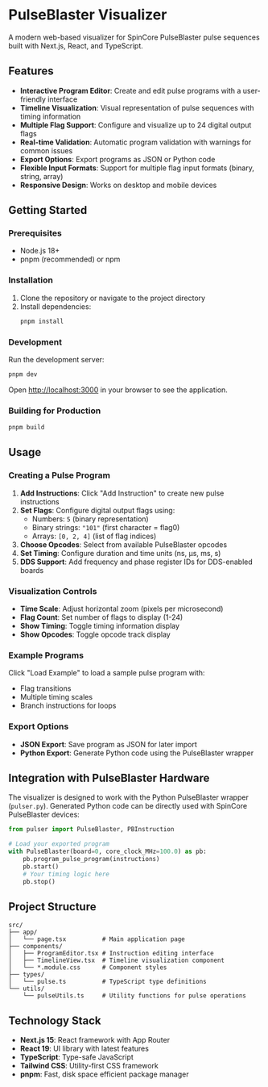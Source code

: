 # PulseBlaster Visualizer

A modern web-based visualizer for SpinCore PulseBlaster pulse sequences built with Next.js, React, and TypeScript.

## Features

- **Interactive Program Editor**: Create and edit pulse programs with a user-friendly interface
- **Timeline Visualization**: Visual representation of pulse sequences with timing information
- **Multiple Flag Support**: Configure and visualize up to 24 digital output flags
- **Real-time Validation**: Automatic program validation with warnings for common issues
- **Export Options**: Export programs as JSON or Python code
- **Flexible Input Formats**: Support for multiple flag input formats (binary, string, array)
- **Responsive Design**: Works on desktop and mobile devices

## Getting Started

### Prerequisites

- Node.js 18+ 
- pnpm (recommended) or npm

### Installation

1. Clone the repository or navigate to the project directory
2. Install dependencies:
   ```bash
   pnpm install
   ```

### Development

Run the development server:

```bash
pnpm dev
```

Open [http://localhost:3000](http://localhost:3000) in your browser to see the application.

### Building for Production

```bash
pnpm build
```

## Usage

### Creating a Pulse Program

1. **Add Instructions**: Click "Add Instruction" to create new pulse instructions
2. **Set Flags**: Configure digital output flags using:
   - Numbers: `5` (binary representation)
   - Binary strings: `"101"` (first character = flag0)
   - Arrays: `[0, 2, 4]` (list of flag indices)
3. **Choose Opcodes**: Select from available PulseBlaster opcodes
4. **Set Timing**: Configure duration and time units (ns, μs, ms, s)
5. **DDS Support**: Add frequency and phase register IDs for DDS-enabled boards

### Visualization Controls

- **Time Scale**: Adjust horizontal zoom (pixels per microsecond)
- **Flag Count**: Set number of flags to display (1-24)
- **Show Timing**: Toggle timing information display
- **Show Opcodes**: Toggle opcode track display

### Example Programs

Click "Load Example" to load a sample pulse program with:
- Flag transitions
- Multiple timing scales
- Branch instructions for loops

### Export Options

- **JSON Export**: Save program as JSON for later import
- **Python Export**: Generate Python code using the PulseBlaster wrapper

## Integration with PulseBlaster Hardware

The visualizer is designed to work with the Python PulseBlaster wrapper (`pulser.py`). Generated Python code can be directly used with SpinCore PulseBlaster devices:

```python
from pulser import PulseBlaster, PBInstruction

# Load your exported program
with PulseBlaster(board=0, core_clock_MHz=100.0) as pb:
    pb.program_pulse_program(instructions)
    pb.start()
    # Your timing logic here
    pb.stop()
```

## Project Structure

```
src/
├── app/
│   └── page.tsx          # Main application page
├── components/
│   ├── ProgramEditor.tsx # Instruction editing interface
│   ├── TimelineView.tsx  # Timeline visualization component
│   └── *.module.css      # Component styles
├── types/
│   └── pulse.ts          # TypeScript type definitions
└── utils/
    └── pulseUtils.ts     # Utility functions for pulse operations
```

## Technology Stack

- **Next.js 15**: React framework with App Router
- **React 19**: UI library with latest features
- **TypeScript**: Type-safe JavaScript
- **Tailwind CSS**: Utility-first CSS framework
- **pnpm**: Fast, disk space efficient package manager

